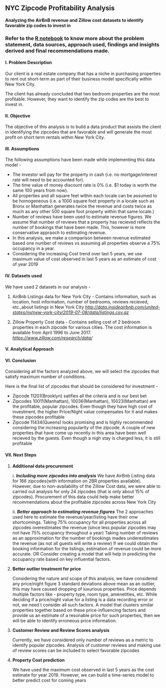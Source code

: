 ## NYC Zipcode Profitability Analysis
**Analyzing the AirBnB revenue and Zillow cost datasets to identify favorable zip codes to invest in**

### Refer to the [R notebook](https://meenal-narsinghani.github.io/Zipcode-Profitability-Analysis/Narsinghani.Meenal_DataChallenge_Code.html) to know more about the problem statement, data sources, approach used, findings and insights derived and final recommendations made.

#### I. Problem Description

Our client is a real estate company that has a niche in purchasing properties to rent out short-term as part of their business model specifically within New York City.

The client has already concluded that two bedroom properties are the most profitable. However, they want to identify the zip codes are the best to invest in.

#### II. Objective

The objective of this analysis is to build a data product that assists the client in identifying the zipcodes that are favorable and will generate the most profit on short term rentals within New York City.

#### III. Assumptions

The following assumptions have been made while implementing this data model -

* The investor will pay for the property in cash (i.e. no mortgage/interest rate will need to be accounted for).
* The time value of money discount rate is 0% (i.e. $1 today is worth the same 100 years from now).
* All properties and all square feet within each locale can be assumed to be homogeneous (i.e. a 1000 square foot property in a locale such as Bronx or Manhattan generates twice the revenue and costs twice as much as any other 500 square foot property within that same locale.)
* Number of reviews have been used to estimate revenue figures. We assume that number of reviews that a property has recieved reflects the number of bookings that have been made. This, however is more conservative appraoch to estimating revenue.
* In this analysis, we make a comparison between revenue estimated based one number of reviews vs assuming all properties observe a 75% occupancy in a year.
* Considering the increasing Cost trend over last 5 years, we use maximum value of cost observed in last 5 years as an estimate of cost of year 2019

#### IV. Datasets used

We have used 2 datasets in our analysis -

  1. AirBnb Listings data for New York City - Contains information, such as location, host information, number of bedrooms, reviews recieved, etc.,about listings in New York City _http://data.insideairbnb.com/united-states/ny/new-york-city/2019-07-08/data/listings.csv.gz_

  2. Zillow Property Cost data - Contains selling cost of 2 bedroom properties in each zipcode for various cities. The cost information is available from April 1996 to June 2017. _https://www.zillow.com/research/data/_

#### V. Analytical Approach



#### VI. Conclusion

Considering all the factors analyzed above, we will select the zipcodes that satisfy maximum number of conditions.

Here is the final list of zipcodes that should be considered for investment -

* Zipcode 11201(Brooklyn) satifies all the criteria and is our best bet
* Zipcodes 10011(Manhattan), 10036(Manhattan), 10023(Manhattan) are the profitable, popular zipcodes. Even though they have high cost of investment, the higher Price/Night value compensates for it and makes these zipcodes profitable
* Zipcode 11434(Queens) looks promising and is highly recommended considering the increasing popularity of the zipcode. A couple of new properties that have come up recently in this area have been well recieved by the guests. Even though a nigh stay is charged less, it is still profitable

#### VII. Next Steps

  1. **Additional data procurement**
      
      i. ***Including more zipcodes into analysis***
         We have AirBnb Listing data for 166 zipcodes(with information on 2BR properties available). However, due to non-availability of the Zillow Cost data, we were able to carried out analysis for only 24 zipcodes (that is only about 15% of zipcodes). Procurement of this data could help make better recommendations about the profitable zipcodes across New York City
      
      ii. ***Better approach to estimating revenue figures***
          The 2 approaches used here to estimate the revenue/year/listing have their onw shortcomings.
          Taking 75% occupancy for all properties across all zipcodes overestimates the revenue (since less popular zipcodes may not have 75% occupancy throughout a year)
          Taking number of reviews as an approximation for the number of bookings mades underestimates the revenue (as not all guests will write a review)
          If we could obtain the booking information for the listings, estimation of revenue could be more accurate. OR Consider creating a model that will help in predicting the occupancy rate based on key influential factors.

  2. **Better outlier treatment for price**
      
      Considering the nature and scope of this analysis, we have considered any price/night figure 3 standard deviations above mean as an outlier, this may have caused dropping of luxurious properties.
      Price depends multiple factors like - property type, room type, amenetities, etc. While deciding if a price/night value for a listing is a data recording error or not, we need t consider all such factors.
      A model that clusters similar properties together based on these price-influencing factors and provide us an estimate of a resonable price for such properties, then we will be able to identify erroneous price information.

  3. **Customer Review and Review Scores analysis**
      
      Currently, we have considered only number of reviews as a metric to identify popular zipcodes. Analysis of customer reviews and making use of review scores can be included to select favorable zipcodes

  4. **Property Cost prediction**
      
      We have used the maximum cost observed in last 5 years as the cost estimate for year 2019. However, we can build a time-series model to better predict cost for coming years
